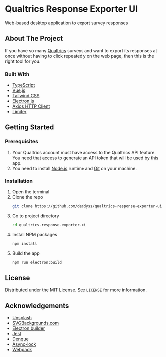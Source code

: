 # Qualtrics Response Exporter UI
Web-based desktop application to export survey responses

## About The Project
If you have so many [Qualtrics](https://www.qualtrics.com) surveys and want to export its responses at once without having to click repeatedly on the web page, then this is the right tool for you.

### Built With
* [TypeScript](https://www.typescriptlang.org/)
* [Vue.js](https://v3.vuejs.org/)
* [Tailwind	CSS](https://tailwindcss.com/)
* [Electron.js](https://www.electronjs.org/)
* [Axios HTTP Client](https://axios-http.com/)
* [Limiter](https://github.com/jhurliman/node-rate-limiter)

## Getting Started
### Prerequisites
1. Your Qualtrics account must have access to the Qualtrics API feature. You need that access to generate an API token that will be used by this app.
2. You need to install [Node.js](https://nodejs.org/) runtime and [Git](https://git-scm.com/) on your machine.

### Installation
1. Open the terminal
2. Clone the repo
   ```sh
   git clone https://github.com/deddyss/qualtrics-response-exporter-ui.git
   ```
3. Go to project directory
   ```sh
   cd qualtrics-response-exporter-ui
   ```
4. Install NPM packages
   ```sh
   npm install
   ```
5. Build the app
   ```sh
   npm run electron:build
   ```

## License
Distributed under the MIT License. See `LICENSE` for more information.


## Acknowledgements
* [Unsplash](https://unsplash.com/)
* [SVGBackgrounds.com](https://www.svgbackgrounds.com/)
* [Electron builder](https://www.electron.build/)
* [Jest](https://jestjs.io/)
* [Denque](https://github.com/invertase/denque)
* [Async-lock](https://github.com/rogierschouten/async-lock)
* [Webpack](https://webpack.js.org/)
